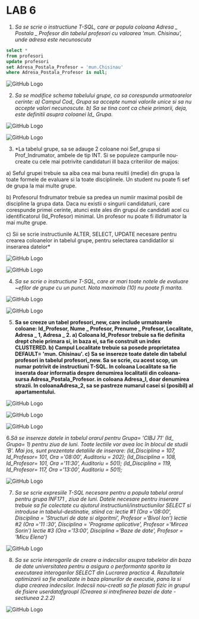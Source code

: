 # LAB 6


1. _Sa se scrie o instructiune T-SQL, care ar popula coloana Adresa _ Postala _ Profesor din tabelul profesori cu valoarea 'mun. Chisinau', unde adresa este necunoscuta_
 
 ```SQL
select *
from profesori
update profesori
set Adresa_Postala_Profesor = 'mun.Chisinau'
where Adresa_Postala_Profesor is null;
  ```

![GitHub Logo](https://github.com/MaryMN/BDC/blob/master/lab6/photo/1.PNG)



2. *Sa se modifice schema tabelului grupe, ca sa corespunda urmatoarelor cerinte: a) Campul Cod_ Grupa sa accepte numai valorile unice si sa nu accepte valori necunoscute. b) Sa se tina cont ca cheie primarii, deja, este definitii asupra coloanei Id_ Grupa.*

![GitHub Logo](https://github.com/MaryMN/BDC/blob/master/lab6/photo/2.PNG)

![GitHub Logo](https://github.com/MaryMN/BDC/blob/master/lab6/photo/2.1.PNG)



3. *La tabelul grupe, sa se adauge 2 coloane noi Sef_grupa si Prof_Indrumator, ambele de tip INT. Si se populeze campurile nou-create cu cele mai potrivite candidaturi ill baza criteriilor de maijos: 

a) Seful grupei trebuie sa aiba cea mai buna reuitii (medie) din grupa la toate formele de evaluare si la toate disciplinele. Un student nu poate fi sef de grupa la mai multe grupe. 

b) Profesorul fndrumator trebuie sa predea un numiir maximal posibil de discipline la grupa data. Daca nu existii o singurii candidaturii, care corespunde primei cerinte, atunci este ales din grupul de candidati acel cu identificatorul (Id_Profesor) minimal. Un profesor nu poate fi illdrumator la mai multe grupe. 

c) Sii se scrie instructiunile ALTER, SELECT, UPDATE necesare pentru crearea coloanelor in tabelul grupe, pentru selectarea candidatilor si inserarea datelor*


![GitHub Logo](https://github.com/MaryMN/BDC/blob/master/lab6/photo/3.PNG)

![GitHub Logo](https://github.com/MaryMN/BDC/blob/master/lab6/photo/3.1.PNG)




4. *Sa se scrie o instructiune T-SQL, care ar mari toate notele de evaluare ~efilor de grupe cu un punct. Nota maximala (10) nu poate fi marita.*

![GitHub Logo](https://github.com/MaryMN/BDC/blob/master/lab6/photo/4.PNG)

![GitHub Logo](https://github.com/MaryMN/BDC/blob/master/lab6/photo/4.1.PNG)


5. **Sa se creeze un tabel profesori_new, care include urmatoarele coloane: Id_Profesor,
Nume _ Profesor, Prenume _ Profesor, Localitate, Adresa _ 1, Adresa _ 2.
a) Coloana Id_Profesor trebuie sa fie definita drept cheie primara si, in baza ei, sa fie
construit un index CLUSTERED.
b) Campul Localitate trebuie sa posede proprietatea DEFAULT= 'mun. Chisinau'.
c) Sa se insereze toate datele din tabelul profesori in tabelul profesori_new. Sa se scrie, cu
acest scop, un numar potrivit de instructiuni T-SQL. In coloana Localitate sa fie inserata doar informatia despre denumirea localitatii din
coloana-sursa Adresa_Postala_Profesor. in coloana Adresa_l, doar denumirea strazii. In
coloanaAdresa_2, sa se pastreze numarul casei si (posibil) al apartamentului.**

![GitHub Logo](https://github.com/MaryMN/BDC/blob/master/lab6/photo/5.PNG)

![GitHub Logo](https://github.com/MaryMN/BDC/blob/master/lab6/photo/5.1.PNG)

![GitHub Logo](https://github.com/MaryMN/BDC/blob/master/lab6/photo/5.2.PNG)


6.*Să se insereze datele in tabelul orarul pentru Grupa= 'CIBJ 71' (Id_ Grupa= 1) pentru ziua de luni. 
Toate lectiile vor avea loc în blocul de studii 'B'. Mai jos, sunt prezentate detaliile de inserare:
(ld_Disciplina = 107, Id_Profesor= 101, Ora ='08:00', Auditoriu = 202);
(Id_Disciplina = 108, Id_Profesor= 101, Ora ='11:30', Auditoriu = 501);
(ld_Disciplina = 119, Id_Profesor= 117, Ora ='13:00', Auditoriu = 501);*

![GitHub Logo](https://github.com/MaryMN/BDC/blob/master/lab6/photo/6.PNG)


7. *Sa se scrie expresiile T-SQL necesare pentru a popula tabelul orarul pentru grupa INF171 , ziua de luni. 
Datele necesare pentru inserare trebuie sa fie colectate cu ajutorul instructiunii/instructiunilor SELECT si 
introduse in tabelul-destinatie, stiind ca: 
lectie #1 (Ora ='08:00', Disciplina = 'Structuri de date si algoritmi', Profesor ='Bivol Ion')
lectie #2 (Ora ='11 :30', Disciplina = 'Programe aplicative', Profesor ='Mircea Sorin')
lectie #3 (Ora ='13:00', Disciplina ='Baze de date', Profesor = 'Micu Elena')*

![GitHub Logo](https://github.com/MaryMN/BDC/blob/master/lab6/photo/7.PNG)


8. *Sa se scrie interogarile de creare a indecsilor asupra tabelelor din baza de date universitatea pentru a asigura 
o performanta sporita la executarea interogarilor SELECT din Lucrarea practica 4. 
Rezultatele optimizarii sa fie analizate in baza planurilor de executie, pana la si dupa crearea indecsilor. 
Indecsii nou-creati sa fie plasati fizic in grupul de fisiere userdatafgroupl 
(Crearea si intrefinerea bazei de date - sectiunea 2.2.2)*

![GitHub Logo](https://github.com/MaryMN/BDC/blob/master/lab6/photo/8.PNG)
